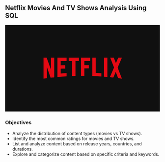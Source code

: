 ## Netflix Movies And TV Shows Analysis Using SQL

![](https://github.com/Shaikh-areeb/Netflix_Analysis-SQL/blob/main/Netflix%20logo.jpg)

### Objectives

- Analyze the distribution of content types (movies vs TV shows).
- Identify the most common ratings for movies and TV shows.
- List and analyze content based on release years, countries, and durations.
- Explore and categorize content based on specific criteria and keywords.
